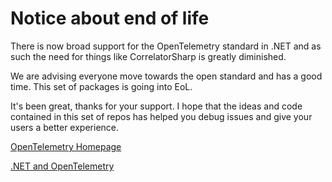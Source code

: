 # Notice about end of life

There is now broad support for the OpenTelemetry standard in .NET and as such the need for things like CorrelatorSharp is greatly diminished.

We are advising everyone move towards the open standard and has a good time. This set of packages is going into EoL. 

It's been great, thanks for your support. I hope that the ideas and code contained in this set of repos has helped you debug issues and give your users a better experience.

[OpenTelemetry Homepage](https://opentelemetry.io/)

[.NET and OpenTelemetry](https://github.com/open-telemetry/opentelemetry-dotnet)
